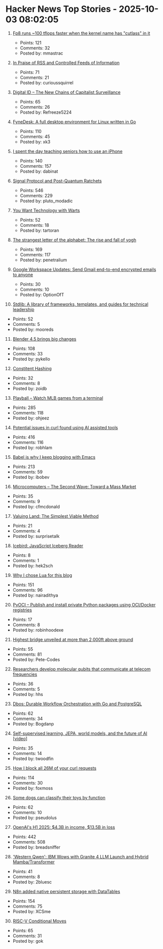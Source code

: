 # Hacker News Top Stories - 2025-10-03 08:02:05

1. [Fp8 runs ~100 tflops faster when the kernel name has "cutlass" in it](https://github.com/triton-lang/triton/pull/7298)
   - Points: 121
   - Comments: 32
   - Posted by: mmastrac

2. [In Praise of RSS and Controlled Feeds of Information](https://blog.burkert.me/posts/in_praise_of_syndication/)
   - Points: 71
   - Comments: 21
   - Posted by: curioussquirrel

3. [Digital ID – The New Chains of Capitalist Surveillance](https://theslowburningfuse.wordpress.com/2025/09/26/digital-id-the-new-chains-of-capitalist-surveillance/)
   - Points: 65
   - Comments: 26
   - Posted by: Refreeze5224

4. [FyneDesk: A full desktop environment for Linux written in Go](https://github.com/FyshOS/fynedesk)
   - Points: 110
   - Comments: 45
   - Posted by: xk3

5. [I spent the day teaching seniors how to use an iPhone](https://forums.macrumors.com/threads/i-spent-the-day-trying-to-teach-seniors-how-to-use-an-iphone-and-it-was-a-nightmare.2468117/)
   - Points: 140
   - Comments: 157
   - Posted by: dabinat

6. [Signal Protocol and Post-Quantum Ratchets](https://signal.org/blog/spqr/)
   - Points: 546
   - Comments: 229
   - Posted by: pluto_modadic

7. [You Want Technology with Warts](https://entropicthoughts.com/you-want-technology-with-warts)
   - Points: 52
   - Comments: 18
   - Posted by: tartoran

8. [The strangest letter of the alphabet: The rise and fall of yogh](https://www.deadlanguagesociety.com/p/history-of-letter-yogh)
   - Points: 169
   - Comments: 117
   - Posted by: penetralium

9. [Google Workspace Updates: Send Gmail end-to-end encrypted emails to anyone](https://workspaceupdates.googleblog.com/2025/10/send-gmail-end-to-end-encrypted-emails-in-gmail.html)
   - Points: 30
   - Comments: 10
   - Posted by: OptionOfT

10. [Stdlib: A library of frameworks, templates, and guides for technical leadership](https://debuggingleadership.com/stdlib)
   - Points: 52
   - Comments: 5
   - Posted by: mooreds

11. [Blender 4.5 brings big changes](https://lwn.net/Articles/1036262/)
   - Points: 108
   - Comments: 33
   - Posted by: pykello

12. [Constitent Hashing](https://eli.thegreenplace.net/2025/consistent-hashing/)
   - Points: 32
   - Comments: 8
   - Posted by: zoidb

13. [Playball – Watch MLB games from a terminal](https://github.com/paaatrick/playball)
   - Points: 285
   - Comments: 118
   - Posted by: ohjeez

14. [Potential issues in curl found using AI assisted tools](https://mastodon.social/@bagder/115241241075258997)
   - Points: 416
   - Comments: 116
   - Posted by: robhlam

15. [Babel is why I keep blogging with Emacs](https://entropicthoughts.com/why-stick-to-emacs-blog)
   - Points: 213
   - Comments: 59
   - Posted by: ibobev

16. [Microcomputers – The Second Wave: Toward a Mass Market](https://technicshistory.com/2025/10/03/microcomputers-the-second-wave-towards-a-mass-market/)
   - Points: 35
   - Comments: 9
   - Posted by: cfmcdonald

17. [Valuing Land: The Simplest Viable Method](https://progressandpoverty.substack.com/p/valuing-land-the-simplest-viable)
   - Points: 21
   - Comments: 4
   - Posted by: surprisetalk

18. [Icebird: JavaScript Iceberg Reader](https://github.com/hyparam/icebird)
   - Points: 8
   - Comments: 1
   - Posted by: hek2sch

19. [Why I chose Lua for this blog](https://andregarzia.com/2025/03/why-i-choose-lua-for-this-blog.html)
   - Points: 151
   - Comments: 96
   - Posted by: nairadithya

20. [PyOCI – Publish and install private Python packages using OCI/Docker registries](https://github.com/AllexVeldman/pyoci)
   - Points: 17
   - Comments: 8
   - Posted by: robinhoodexe

21. [Highest bridge unveiled at more than 2,000ft above ground](https://www.independent.co.uk/tv/news/china-worlds-highest-bridge-video-b2835886.html)
   - Points: 55
   - Comments: 81
   - Posted by: Pete-Codes

22. [Researchers develop molecular qubits that communicate at telecom frequencies](https://chicagoquantum.org/news/researchers-develop-molecular-qubits-communicate-telecom-frequencies)
   - Points: 36
   - Comments: 5
   - Posted by: hhs

23. [Dbos: Durable Workflow Orchestration with Go and PostgreSQL](https://github.com/dbos-inc/dbos-transact-golang)
   - Points: 62
   - Comments: 34
   - Posted by: Bogdanp

24. [Self-supervised learning, JEPA, world models, and the future of AI [video]](https://www.youtube.com/watch?v=yUmDRxV0krg)
   - Points: 35
   - Comments: 14
   - Posted by: twoodfin

25. [How I block all 26M of your curl requests](https://foxmoss.com/blog/packet-filtering/)
   - Points: 114
   - Comments: 30
   - Posted by: foxmoss

26. [Some dogs can classify their toys by function](https://arstechnica.com/science/2025/09/some-dogs-can-classify-their-toys-by-function/)
   - Points: 62
   - Comments: 10
   - Posted by: pseudolus

27. [OpenAI's H1 2025: $4.3B in income, $13.5B in loss](https://www.techinasia.com/news/openais-revenue-rises-16-to-4-3b-in-h1-2025)
   - Points: 442
   - Comments: 508
   - Posted by: breadsniffer

28. ['Western Qwen': IBM Wows with Granite 4 LLM Launch and Hybrid Mamba/Transformer](https://venturebeat.com/ai/western-qwen-ibm-wows-with-granite-4-llm-launch-and-hybrid-mamba-transformer)
   - Points: 41
   - Comments: 8
   - Posted by: 2bluesc

29. [N8n added native persistent storage with DataTables](https://community.n8n.io/t/data-tables-are-here/192256)
   - Points: 154
   - Comments: 75
   - Posted by: XCSme

30. [RISC-V Conditional Moves](https://www.corsix.org/content/riscv-conditional-moves)
   - Points: 65
   - Comments: 31
   - Posted by: gok


